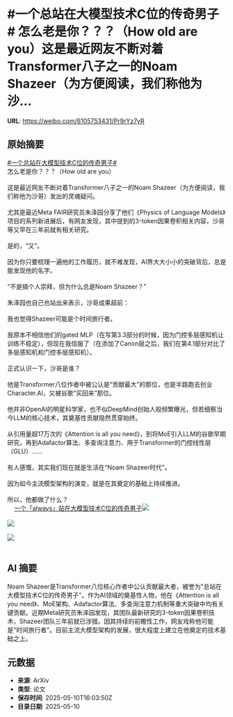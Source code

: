 # #一个总站在大模型技术C位的传奇男子# 怎么老是你？？？（How old are you）这是最近网友不断对着Transformer八子之一的Noam Shazeer（为方便阅读，我们称他为沙...

**URL**: https://weibo.com/6105753431/Pr9rYz7yR

## 原始摘要

<a href="https://m.weibo.cn/search?containerid=231522type%3D1%26t%3D10%26q%3D%23%E4%B8%80%E4%B8%AA%E6%80%BB%E7%AB%99%E5%9C%A8%E5%A4%A7%E6%A8%A1%E5%9E%8B%E6%8A%80%E6%9C%AFC%E4%BD%8D%E7%9A%84%E4%BC%A0%E5%A5%87%E7%94%B7%E5%AD%90%23&amp;extparam=%23%E4%B8%80%E4%B8%AA%E6%80%BB%E7%AB%99%E5%9C%A8%E5%A4%A7%E6%A8%A1%E5%9E%8B%E6%8A%80%E6%9C%AFC%E4%BD%8D%E7%9A%84%E4%BC%A0%E5%A5%87%E7%94%B7%E5%AD%90%23" data-hide=""><span class="surl-text">#一个总站在大模型技术C位的传奇男子#</span></a> <br>怎么老是你？？？（How old are you）<br><br>这是最近网友不断对着Transformer八子之一的Noam Shazeer（为方便阅读，我们称他为沙哥）发出的灵魂疑问。<br><br>尤其是最近Meta FAIR研究员朱泽园分享了他们《Physics of Language Models》项目的系列新进展后，有网友发现，其中提到的3-token因果卷积相关内容，沙哥等又早在三年前就有相关研究。<br><br>是的，“又”。<br><br>因为你只要梳理一遍他的工作履历，就不难发现，AI界大大小小的突破背后，总是能发现他的名字。<br><br>“不是搞个人崇拜，但为什么总是Noam Shazeer？”<br><br>朱泽园也自己也站出来表示，沙哥成果超前：<br><br>我也觉得Shazeer可能是个时间旅行者。<br><br>我原本不相信他们的gated MLP（在写第3.3部分的时候，因为门控多层感知机让训练不稳定），但现在我信服了（在添加了Canon层之后，我们在第4.1部分对比了多层感知机和门控多层感知机）。<br><br>正式认识一下，沙哥是谁？<br><br>他是Transformer八位作者中被公认是“贡献最大”的那位，也是半路跑去创业Character.AI，又被谷歌“买回来”那位。<br><br>他并非OpenAI的明星科学家，也不似DeepMind创始人般频繁曝光，但若细察当今LLM的核心技术，其奠基性贡献隐然贯穿始终。<br><br>从引用量超17万次的《Attention is all you need》，到将MoE引入LLM的谷歌早期研究，再到Adafactor算法、多查询注意力、用于Transformer的门控线性层（GLU）……<br><br>有人感慨，其实我们现在就是生活在“Noam Shazeer时代”。<br><br>因为如今主流模型架构的演变，就是在其奠定的基础上持续推进。<br><br>所以，他都做了什么？<br><a href="https://weibo.cn/sinaurl?u=https%3A%2F%2Fmp.weixin.qq.com%2Fs%2FUSqd0EDbJtbU87hV7jdV5Q" data-hide=""><span class="url-icon"><img style="width: 1rem;height: 1rem" src="https://h5.sinaimg.cn/upload/2015/09/25/3/timeline_card_small_web_default.png" referrerpolicy="no-referrer"></span><span class="surl-text">一个「always」站在大模型技术C位的传奇男子</span></a><img style="" src="https://tvax2.sinaimg.cn/large/006Fd7o3ly1i1a82ia0idj30u00ye4ku.jpg" referrerpolicy="no-referrer"><br><br><img style="" src="https://tvax1.sinaimg.cn/large/006Fd7o3ly1i1a82nrqb4j30u00mnam7.jpg" referrerpolicy="no-referrer"><br><br><img style="" src="https://tvax1.sinaimg.cn/large/006Fd7o3ly1i1a82rfab5j30u00h2goy.jpg" referrerpolicy="no-referrer"><br><br>

## AI 摘要

Noam Shazeer是Transformer八位核心作者中公认贡献最大者，被誉为"总站在大模型技术C位的传奇男子"。作为AI领域的奠基性人物，他在《Attention is all you need》、MoE架构、Adafactor算法、多查询注意力机制等重大突破中均有关键贡献。近期Meta研究员朱泽园发现，其团队最新研究的3-token因果卷积技术，Shazeer团队三年前就已涉猎。因其持续的前瞻性工作，网友戏称他可能是"时间旅行者"。目前主流大模型架构的发展，很大程度上建立在他奠定的技术基础之上。

## 元数据

- **来源**: ArXiv
- **类型**: 论文
- **保存时间**: 2025-05-10T16:03:50Z
- **目录日期**: 2025-05-10
